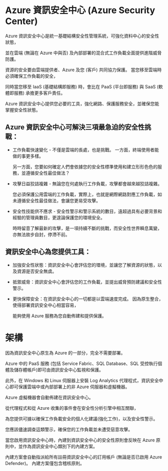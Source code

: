 # Azure 資訊安全中心 (Azure Security Center)

Azure 資訊安全中心是統一基礎結構安全性管理系統，可強化資料中心的安全性狀態，<br>

並在雲端 (無論在 Azure 中與否) 及內部部署的混合式工作負載全面提供進階威脅防護。<br>

資源的安全要由雲端提供者、Azure 及您 (客戶) 共同協力保護。 當您移至雲端時必須確保工作負載的安全，<br>

同時當您移至 IaaS (基礎結構即服務) 時，會比在 PaaS (平台即服務) 與 SaaS (軟體即服務) 承擔更多客戶責任。<br>

Azure 資訊安全中心提供您必要的工具，強化網路、保護服務安全，並確保您能掌握安全性狀態。<br>

## Azure 資訊安全中心可解決三項最急迫的安全性挑戰：<br>

- 工作負載快速變化 - 不僅是雲端的長處，也是挑戰。 一方面，終端使用者能做的事更多樣。 <br>

  另一方面，您要如何確定人們會依據您的安全性標準使用和建立形形色色的服務，並遵循安全性最佳做法？<br>

- 攻擊日益狡詰複雜 - 無論您在何處執行工作負載，攻擊都會越來越狡詰複雜。 <br>
  
  您必須保護公用雲端的工作負載，實際上，也就是網際網路對應工作負載，如未遵循安全性最佳做法，會讓您更易受攻擊。<br>

- 安全性技能供不應求 - 安全性警示和警示系統的數目，遠超過具有必要背景和經驗的管理員數目，更遑論保護您的環境安全。 <br>
  
  時時留意了解最新的攻擊，是一項持續不斷的挑戰，而安全性世界瞬息萬變，亦無法故步自封，停滯不前。<br>

## 資訊安全中心為您提供工具：<br>

- 加強安全性狀態：資訊安全中心會評估您的環境，並讓您了解資源的狀態，以及資源是否安全無虞。<br>

- 抵禦威脅：資訊安全中心會評估您的工作負載，並提出威脅預防建議和安全性警示。<br>

- 更快保障安全：在資訊安全中心的一切都是以雲端速度完成。 因為原生整合，使得部署資訊安全中心相當容易，<br>
  
  能夠使用 Azure 服務為您自動佈建和提供保護。<br>

# 架構

因為資訊安全中心原生為 Azure 的一部分，完全不需要部署。<br>

Azure 中的 PaaS 服務 (包括 Service Fabric、SQL Database、SQL 受控執行個體及儲存體帳戶)即可由資訊安全中心監視和保護。<br>

此外，在 Windows 和 Linux 伺服器上安裝 Log Analytics 代理程式，資訊安全中心即可保護雲端中或內部部署上的非 Azure 伺服器和虛擬機器。

Azure 虛擬機器會自動佈建在資訊安全中心。<br>

從代理程式和從 Azure 收集的事件會在安全性分析引擎中相互關聯，

為您提供可據以確保工作負載安全的個人化建議(強化工作)，以及安全性警示。

您應該儘速調查這類警示，確保您的工作負載並未遭受惡意攻擊。<br>

當您啟用資訊安全中心時，內建到資訊安全中心的安全性原則會反映在 Azure 原則中，並作為資訊安全中心類別下的內建方案。 <br>

內建方案會自動指派給所有註冊資訊安全中心的訂用帳戶 (無論是否已啟用 Azure Defender)。 內建方案僅包含稽核原則。<br>
